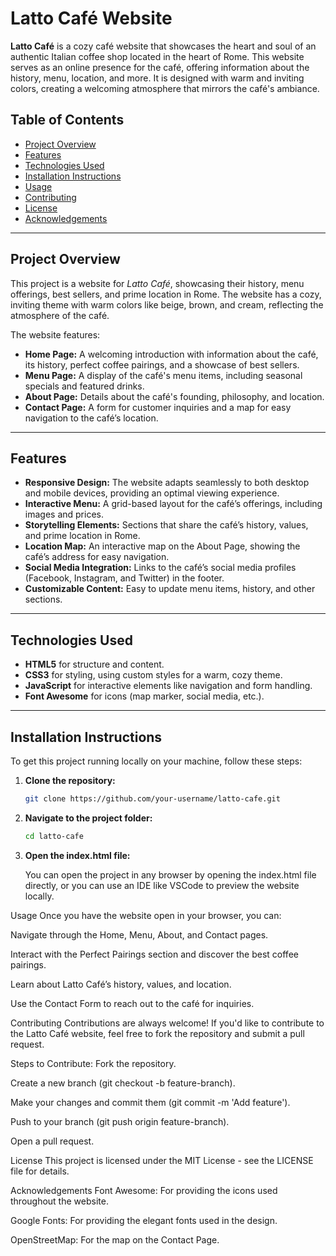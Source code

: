 # Latto Café Website

**Latto Café** is a cozy café website that showcases the heart and soul of an authentic Italian coffee shop located in the heart of Rome. This website serves as an online presence for the café, offering information about the history, menu, location, and more. It is designed with warm and inviting colors, creating a welcoming atmosphere that mirrors the café's ambiance.

## Table of Contents

- [Project Overview](#project-overview)
- [Features](#features)
- [Technologies Used](#technologies-used)
- [Installation Instructions](#installation-instructions)
- [Usage](#usage)
- [Contributing](#contributing)
- [License](#license)
- [Acknowledgements](#acknowledgements)

---

## Project Overview

This project is a website for *Latto Café*, showcasing their history, menu offerings, best sellers, and prime location in Rome. The website has a cozy, inviting theme with warm colors like beige, brown, and cream, reflecting the atmosphere of the café. 

The website features:
- **Home Page:** A welcoming introduction with information about the café, its history, perfect coffee pairings, and a showcase of best sellers.
- **Menu Page:** A display of the café's menu items, including seasonal specials and featured drinks.
- **About Page:** Details about the café's founding, philosophy, and location.
- **Contact Page:** A form for customer inquiries and a map for easy navigation to the café’s location.

---

## Features

- **Responsive Design:** The website adapts seamlessly to both desktop and mobile devices, providing an optimal viewing experience.
- **Interactive Menu:** A grid-based layout for the café’s offerings, including images and prices.
- **Storytelling Elements:** Sections that share the café’s history, values, and prime location in Rome.
- **Location Map:** An interactive map on the About Page, showing the café’s address for easy navigation.
- **Social Media Integration:** Links to the café’s social media profiles (Facebook, Instagram, and Twitter) in the footer.
- **Customizable Content:** Easy to update menu items, history, and other sections.

---

## Technologies Used

- **HTML5** for structure and content.
- **CSS3** for styling, using custom styles for a warm, cozy theme.
- **JavaScript** for interactive elements like navigation and form handling.
- **Font Awesome** for icons (map marker, social media, etc.).

---

## Installation Instructions

To get this project running locally on your machine, follow these steps:

1. **Clone the repository:**

   ```bash
   git clone https://github.com/your-username/latto-cafe.git
2. **Navigate to the project folder:**
 
   ```bash
   cd latto-cafe
3. **Open the index.html file:**

      You can open the project in any browser by opening the index.html file directly, or you can use an IDE like VSCode to preview the website locally.

   
Usage
Once you have the website open in your browser, you can:

Navigate through the Home, Menu, About, and Contact pages.

Interact with the Perfect Pairings section and discover the best coffee pairings.

Learn about Latto Café’s history, values, and location.

Use the Contact Form to reach out to the café for inquiries.

Contributing
Contributions are always welcome! If you'd like to contribute to the Latto Café website, feel free to fork the repository and submit a pull request.

Steps to Contribute:
Fork the repository.

Create a new branch (git checkout -b feature-branch).

Make your changes and commit them (git commit -m 'Add feature').

Push to your branch (git push origin feature-branch).

Open a pull request.

License
This project is licensed under the MIT License - see the LICENSE file for details.

Acknowledgements
Font Awesome: For providing the icons used throughout the website.

Google Fonts: For providing the elegant fonts used in the design.

OpenStreetMap: For the map on the Contact Page.


